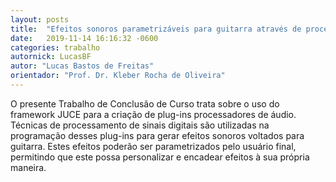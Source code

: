 ```yaml
---
layout: posts
title:  "Efeitos sonoros parametrizáveis para guitarra através de processamento de sinais digitais"
date:   2019-11-14 16:16:32 -0600
categories: trabalho
autornick: LucasBF
autor: "Lucas Bastos de Freitas"
orientador: "Prof. Dr. Kleber Rocha de Oliveira"
---
```

O presente Trabalho de Conclusão de Curso trata sobre o uso do framework JUCE para a criação de plug-ins processadores de áudio. Técnicas de processamento de sinais digitais são utilizadas na programação desses plug-ins para gerar efeitos sonoros voltados para guitarra. Estes efeitos poderão ser parametrizados pelo usuário final, permitindo que este possa personalizar e encadear efeitos à sua própria maneira.

